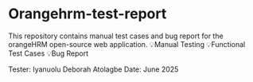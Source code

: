# Orangehrm-test-report
This repository contains manual test cases and bug report for the orangeHRM open-source web application.
💡Manual Testing 
💡Functional Test Cases
💡Bug Report 

Tester: Iyanuolu Deborah Atolagbe 
Date: June 2025
